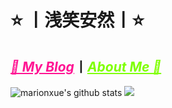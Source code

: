 # ⭐️ 丨浅笑安然丨⭐️
## <a href="https://sianx.com/" target="_blank" style="color:deeppink;">_🚀 My Blog_</a>丨<a href="https://sianx.com/about/" target="_blank" style="color:chartreuse;">_About Me 💩_</a>

![marionxue's github stats](https://github-readme-stats.vercel.app/api?username=L-20021213&theme=radical) 
![](https://github-stats.hclonely.com/api/top-langs/?username=L-20021213)
<!--
**L-20021213/L-20021213** is a ✨ _special_ ✨ repository because its `README.md` (this file) appears on your GitHub profile.

Here are some ideas to get you started:

- 🔭 I’m currently working on ...
- 🌱 I’m currently learning ...
- 👯 I’m looking to collaborate on ...
- 🤔 I’m looking for help with ...
- 💬 Ask me about ...
- 📫 How to reach me: ...
- 😄 Pronouns: ...
- ⚡ Fun fact: ...
-->
